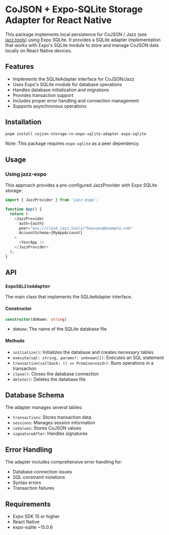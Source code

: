 # CoJSON + Expo-SQLite Storage Adapter for React Native

This package implements local persistence for CoJSON / Jazz (see [jazz.tools](https://jazz.tools)) using Expo SQLite. It provides a SQLite adapter implementation that works with Expo's SQLite module to store and manage CoJSON data locally on React Native devices.

## Features

- Implements the SQLiteAdapter interface for CoJSON/Jazz
- Uses Expo's SQLite module for database operations
- Handles database initialization and migrations
- Provides transaction support
- Includes proper error handling and connection management
- Supports asynchronous operations

## Installation

```bash
pnpm install cojson-storage-rn-expo-sqlite-adapter expo-sqlite
```

Note: This package requires `expo-sqlite` as a peer dependency.

## Usage

### Using jazz-expo

This approach provides a pre-configured JazzProvider with Expo SQLite storage:

```typescript
import { JazzProvider } from 'jazz-expo';

function App() {
  return (
    <JazzProvider
      auth={auth}
      peer="wss://cloud.jazz.tools/?key=you@example.com"
      AccountSchema={MyAppAccount}
    >
      <YourApp />
    </JazzProvider>
  );
}
```

## API

### `ExpoSQLiteAdapter`

The main class that implements the SQLiteAdapter interface.

#### Constructor

```typescript
constructor(dbName: string)
```

- `dbName`: The name of the SQLite database file

#### Methods

- `initialize()`: Initializes the database and creates necessary tables
- `execute(sql: string, params?: unknown[])`: Executes an SQL statement
- `transaction(callback: () => Promise<void>)`: Runs operations in a transaction
- `close()`: Closes the database connection
- `delete()`: Deletes the database file

## Database Schema

The adapter manages several tables:

- `transactions`: Stores transaction data
- `sessions`: Manages session information
- `coValues`: Stores CoJSON values
- `signatureAfter`: Handles signatures

## Error Handling

The adapter includes comprehensive error handling for:
- Database connection issues
- SQL constraint violations
- Syntax errors
- Transaction failures

## Requirements

- Expo SDK 15 or higher
- React Native
- expo-sqlite ~15.0.6

